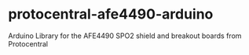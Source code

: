 # protocentral-afe4490-arduino
Arduino Library for the AFE4490 SPO2 shield and breakout boards from Protocentral
